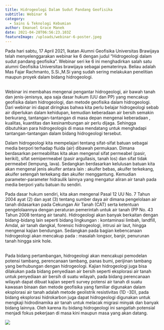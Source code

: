 ```yaml
---
title: Hidrogeologi Dalam Sudut Pandang Geofisika
subtitle: Webinar 6
category:
  - Sains & Teknologi Kebumian
author: Emanuel Grace Manek
date: 2021-04-28T06:56:23.103Z
featureImage: /uploads/webinar-6-poster.jpeg
---
```

Pada hari sabtu, 17 April 2021, Ikatan Alumni Geofisika Universitas Brawijaya telah menyelenggarakan webinar ke 6 dengan judul “Hidrogeologi dalam sudut pandang geofisika”. Webinar seri ke 6 ini menghadirkan salah satu alumni Geofisika Universitas brawijaya sebagai pematerinya. Beliau adalah Mas Fajar Rachmanto, S.Si.,M.Si yang sudah sering melakukan penelitian maupun proyek dalam bidang hidrogeologi.

\
Webinar ini membahas mengenai pengantar hidrogeologi, air bawah tanah dan jenis-jenisnya, apa saja dasar hukum (UU dan PP) yang mencakup geofisika dalam hidrogeologi, dan metode geofisika dalam hidrogeologi. 
Dari webinar ini dapat diringkas bahwa kita perlu belajar hidrogeologi sebab air diperlukan dalam kehidupan, kemudian keberadaan air bersih semakin berkurang, tantangan-tantangan di masa depan mengenai keberadaan , kualitas, kuantitas dan kesinambungan air perlu dijaga. Sehingga dibutuhkan para hidrogeologis di masa mendatang untuk menghadapi tantangan-tantangan dalam bidang hidrogeologi tersebut. 


Dalam hidrogeologi kita mempelajari tentang sifat-sifat batuan sebagai media berpori terhadap fluida (air) dibawah permukaan. Dimana berdasarkan permeabilitas kita akan mengenal sifat permeabel (pasir, kerikil), sifat semipermeabel (pasir argullasis, tanah los) dan sifat tidak permeabel (lempung, lava). Sedangkan berdasarkan kelulusan batuan kita akan mengenal jenis akuifer antara lain : akuifer bebas, akuifer terkekang, akuifer setengah terkekang dan akuifer menggantung. Kemudian parameter-parameter hidraulik lainnya yang mengatur aliran air tanah pada media berpori yaitu batuan itu sendiri. 


Pada dasar hukum sendiri, kita akan mengenal Pasal 12 UU No. 7 Tahun 2004 ayat (2) dan ayat (3) tentang sumber daya air dimana pengelolaan air tanah didasarkan pada Cekungan Air Tanah (CAT) serta ketentuan pengelolaannya dengan peraturan pemerintah  untuk air tanah (PP No. 43 Tahun 2008 tentang air tanah). 
Hidrogeologi akan banyak berkaitan dengan bidang-bidang lain seperti bidang lingkungan : kontaminasi limbah, landfill, Amdal, air tanah dangkal, forensic hidrogeologi, intrusi air laut, hingga mengenai kajian bendungan. Sedangkan pada bagian kebencanaan hidrogeologi akan mencakup pada : masalah longsor, banjir, penurunan tanah hingga sink hole.

\
Pada bidang pertambangan, hidrogeologi akan mencakupi pemodelan potensi tambang, perencanaan tambang, panas bumi, perijinan tambang yang berhubungan dengan hidrogeologi. 
Kajian hidrogeologi juga bisa dilakukan pada bidang penyediaan air bersih seperti eksplorasi air tanah untuk penyediaan air bersih di suatu wilayah, pada bidang perencanaan wilayah dapat dibuat kajian seperti survey potensi air tanah di suatu kawasan binaan dan metode geofisika yang familiar digunakan dalam eksplorasi air tanah adalah metode geolistrik resistivitas (1D -3D), pada bidang eksplorasi hidrokarbon juga dapat hidrogeologi digunakan untuk mengkaji hidrodinamika air tanah untuk melacak migrasi minyak dan banyak bidang lainnya. Oleh karena itu bidang hidrogeologi ini sangatlah potensial menjadi fokus pekerjaan di masa kini maupun masa yang akan datang. 

![](/uploads/webinar-6.jpeg)